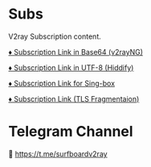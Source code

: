 # Subs
V2ray Subscription content.

[♦️ Subscription Link in Base64 (v2rayNG)](https://raw.githubusercontent.com/Surfboardv2ray/Subs/main/Raw)

[♦️ Subscription Link in UTF-8 (Hiddify)](https://raw.githubusercontent.com/Surfboardv2ray/Subs/main/Realm)

[♦️ Subscription Link for Sing-box](https://raw.githubusercontent.com/Surfboardv2ray/Subs/main/Sing-box)

[♦️ Subscription Link (TLS Fragmentaion)](https://raw.githubusercontent.com/Surfboardv2ray/Subs/main/Frag)

# Telegram Channel
🔗 https://t.me/surfboardv2ray


